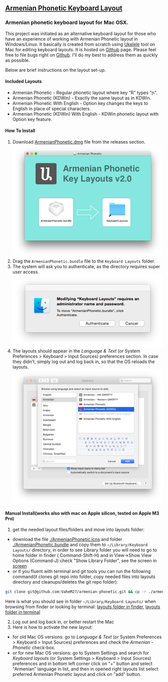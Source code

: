 ## [Armenian Phonetic Keyboard Layout](http://evoyan.org/armenian-phonetic-for-mac)

### Armenian phonetic keyboard layout for Mac OSX.

This project was initiated as an alternative keyboard layout for those who have an experience of working with Armenian Phonetic layout in Windows/Linux. It basically is created from scratch using [Ukelele](http://scripts.sil.org/cms/scripts/page.php?site_id=nrsi&id=ukelele) tool on Mac for editing keyboard layouts. It is hosted on [Github](https://github.com/vahe-evoyan/armenian-phonetic) page. Please feel free to file bugs right on [Github](https://github.com/vahe-evoyan/armenian-phonetic/issues). I'll do my best to address them as quickly as possible.

Below are brief instructions on the layout set-up.

#### Included Layouts

* Armenian Phonetic - Regular phonetic layout where key "R" types "ր".
* Armenian Phonetic (KDWin) - Exactly the same layout as in KDWin.
* Armenian Phonetic With English - Option key changes the keys to English in place of special characters.
* Armenian Phonetic (KDWin) With English - KDWin phonetic layout with Option key feature.

#### How To Install
1. Download [ArmenianPhonetic.dmg](https://github.com/vahe-evoyan/armenian-phonetic/releases/download/v2.1.2/ArmenianPhonetic.dmg) file from the releases section.
![Image Window](/screenshots/dmg-window.png)
2. Drag the `ArmenianPhonetic.bundle` file to the `Keyboard Layouts` folder.
3. The system will ask you to authenticate, as the directory requires super user access.
![Permission Access](/screenshots/authenticate.png)
4. The layouts should appear in the *Language & Text* (or System Preferences > Keyboard > Input Sources) preferences section. In case they didn't, simply log out and log back in, so that the OS reloads the layouts.
![Permission Access](/screenshots/layout-settings.png)

#### Manual Install(works also with mac on Apple silicon, tested on Apple M3 Pro)

1. get the needed layout files/folders and move into layouts folder:
- download the file [./ArmenianPhonetic.icns](./ArmenianPhonetic.icns) and folder [./ArmenianPhonetic.bundle](./ArmenianPhonetic.bundle) and copy them to `~/Library/Keyboard Layouts/` directory, in order to see Library folder you will need to go to home folder in finder ( Command-Shift-H) and in View->Show View Options (Command-J) check "Show Library Folder", see the screen in [screen](./screenshots/)
- or if you fluent with terminal and git tools you can run the following command(it clones git repo into folder, copy needed files into layouts directory and cleanups/deletes the git repo folder):
```sh
git clone git@github.com:VaheM27/armenian-phonetic.git && cp -r ./armenian-phonetic/ArmenianPhonetic.bundle ./armenian-phonetic/ArmenianPhonetic.icns  ~/Library/Keyboard\ Layouts/ && rm -rf ./armenian-phonetic/
```
Here is what you should see in folder `~/Library/Keyboard Layouts/` when browsing from finder or looking by terminal:
[layouts folder in finder](./screenshots/manual-setup-library-keyboard-layouts-folder-finder.png),
[layouts folder in terminal](./screenshots/manual-setup-library-keyboard-layouts-folder-terminal.png)

2. Log out and log back in, or better restart the Mac
3. Here is how to activate the new layout:
 - for old Mac OS versions: go to *Language & Text* (or System Preferences > Keyboard > Input Sources) preferences and check the *Armenian - Phonetic* check-box.
 - or for new Mac OS versions: go to System Settings and search for *Keyboard layouts* (or System Settings > Keyboard > Input Sources) preferences and in bottom left corner click on "+" button and select "Armenian" language in list, and then in opened right layouts list select preferred Armenian Phonetic layout and click on "add" button.
